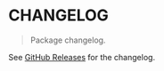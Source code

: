# CHANGELOG

> Package changelog.

See [GitHub Releases](https://github.com/stdlib-js/stats-base-min-by/releases) for the changelog.